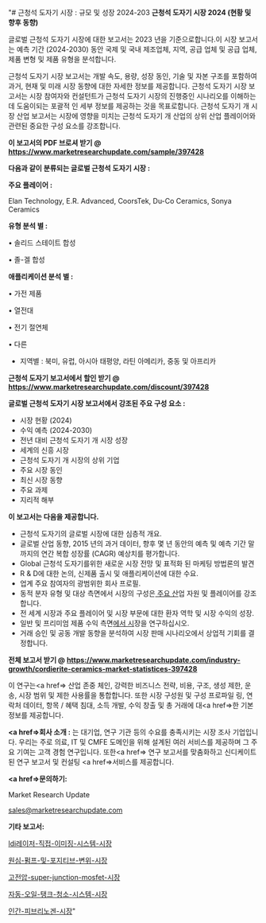 "# 근청석 도자기 시장 : 규모 및 성장 2024-203
<strong>근청석 도자기 시장 2024 (현황 및 향후 동향)</strong>

글로벌 근청석 도자기 시장에 대한 보고서는 2023 년을 기준으로합니다.이 시장 보고서는 예측 기간 (2024-2030) 동안 국제 및 국내 제조업체, 지역, 공급 업체 및 공급 업체, 제품 변형 및 제품 유형을 분석합니다.

근청석 도자기 시장 보고서는 개발 속도, 용량, 성장 동인, 기술 및 자본 구조를 포함하여 과거, 현재 및 미래 시장 동향에 대한 자세한 정보를 제공합니다. 근청석 도자기 시장 보고서는 시장 참여자와 컨설턴트가 근청석 도자기 시장의 진행중인 시나리오를 이해하는 데 도움이되는 포괄적 인 세부 정보를 제공하는 것을 목표로합니다. 근청석 도자기 개 시장 산업 보고서는 시장에 영향을 미치는 근청석 도자기 개 산업의 상위 산업 플레이어와 관련된 중요한 구성 요소를 강조합니다.



<strong>이 보고서의 PDF 브로셔 받기 @ <a href=https://www.marketresearchupdate.com/sample/397428>https://www.marketresearchupdate.com/sample/397428</a></strong>



<strong>다음과 같이 분류되는 글로벌 근청석 도자기 시장 :</strong>



<strong>주요 플레이어 :</strong>

Elan Technology, E.R. Advanced, CoorsTek, Du-Co Ceramics, Sonya Ceramics



<strong>유형 분석 별 :</strong>

• 솔리드 스테이트 합성

• 졸-겔 합성



<strong>애플리케이션 분석 별 :</strong>

• 가전 ​​제품

• 열전대

• 전기 절연체

• 다른

<ul>
  <li>지역별 : 북미, 유럽, 아시아 태평양, 라틴 아메리카, 중동 및 아프리카</li>
</ul>


<strong>근청석 도자기 보고서에서 할인 받기 @ <a href=https://www.marketresearchupdate.com/discount/397428>https://www.marketresearchupdate.com/discount/397428</a></strong>



<strong>글로벌 근청석 도자기 시장 보고서에서 강조된 주요 구성 요소 :</strong>
<ul>
  <li>시장 현황 (2024)</li>
  <li>수익 예측 (2024-2030)</li>
  <li>전년 대비 근청석 도자기 개 시장 성장</li>
  <li>세계의 신흥 시장</li>
  <li>근청석 도자기 개 시장의 상위 기업</li>
  <li>주요 시장 동인</li>
  <li>최신 시장 동향</li>
  <li>주요 과제</li>
  <li>지리적 해부</li>
</ul>


<strong>이 보고서는 다음을 제공합니다.</strong>
<ul>
  <li>근청석 도자기의 글로벌 시장에 대한 심층적 개요.</li>
  <li>글로벌 산업 동향, 2015 년의 과거 데이터, 향후 몇 년 동안의 예측 및 예측 기간 말까지의 연간 복합 성장률 (CAGR) 예상치를 평가합니다.</li>
  <li>Global 근청석 도자기를위한 새로운 시장 전망 및 표적화 된 마케팅 방법론의 발견</li>
  <li>R &amp; D에 대한 논의, 신제품 출시 및 애플리케이션에 대한 수요.</li>
  <li>업계 주요 참여자의 광범위한 회사 프로필.</li>
  <li>동적 분자 유형 및 대상 측면에서 시장의 구성은<a href=> 주요 산</a>업 자원 및 플레이어를 강조합니다.</li>
  <li>전 세계 시장과 주요 플레이어 및 시장 부문에 대한 환자 역학 및 시장 수익의 성장.</li>
  <li>일반 및 프리미엄 제품 수익 측면<a href=>에서 시</a>장을 연구하십시오.</li>
  <li>거래 승인 및 공동 개발 동향을 분석하여 시장 판매 시나리오에서 상업적 기회를 결정합니다.</li>
</ul>



<strong>전체 보고서 받기 @ <a href=https://www.marketresearchupdate.com/industry-growth/cordierite-ceramics-market-statistices-397428>https://www.marketresearchupdate.com/industry-growth/cordierite-ceramics-market-statistices-397428</a></strong>

이 연구는<a href=> 산업 존중</a> 체인, 강력한 비즈니스 전략, 비용, 구조, 생성 제한, 운송, 시장 범위 및 제한 사용률을 통합합니다. 또한 시장 구성원 및 구성 프로파일 링, 연락처 데이터, 항목 / 혜택 침대, 소득 개발, 수익 창출 및 총 거래에 대<a href=>한 기본 </a>정보를 제공합니다.



<strong><a href=>회사 소</a>개 :</strong>
는 대기업, 연구 기관 등의 수요를 충족시키는 시장 조사 기업입니다. 우리는 주로 의료, IT 및 CMFE 도메인을 위해 설계된 여러 서비스를 제공하며 그 주요 기여는 고객 경험 연구입니다. 또한<a href=> 연구 보</a>고서를 맞춤화하고 신디케이트 된 연구 보고서 및 컨설팅 <a href=>서비스</a>를 제공합니다.



<strong><a href=>문의하기:</a></strong>

Market Research Update

sales@marketresearchupdate.com



<strong>기타 보고서:</strong>

<a href=https://www.linkedin.com/pulse/ldi레이저-직접-이미징-시스템-시장-현재-및-미래-성장-2029-analytics-alchemy-360-analysis/>ldi레이저-직접-이미징-시스템-시장</a>

<a href=https://www.linkedin.com/pulse/원심-펌프-및-포지티브-변위-시장-현재-미래-성장-2029-isdailynews-zeznf/>원심-펌프-및-포지티브-변위-시장</a>

<a href=https://www.linkedin.com/pulse/고전압-super-junction-mosfet-시장-세분화-연구-dkjbf/>고전압-super-junction-mosfet-시장</a>

<a href=https://www.linkedin.com/pulse/자동-오일-탱크-청소-시스템-시장-현재-및-미래-성장-2030-89zmf/>자동-오일-탱크-청소-시스템-시장</a>

<a href=https://www.linkedin.com/pulse/인간-피브리노겐-시장-동향-및-성장-전망-consumer-connection-chronicles-24--p9mef/>인간-피브리노겐-시장</a>"
